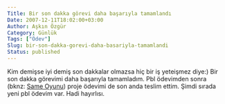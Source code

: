 ```yaml
---
Title: Bir son dakka görevi daha başarıyla tamamlandı
Date: 2007-12-11T18:02:00+03:00
Author: Aşkın Özgür
Category: Günlük
Tags: ["Ödev"]
Slug: bir-son-dakka-gorevi-daha-basariyla-tamamlandi
Status: published
---
```


Kim demişse iyi demiş son dakkalar olmazsa hiç bir iş yeteişmez diye:) Bir son dakka görevimi daha başarıyla tamamladım. Pbl ödevimden sonra (bknz: [Same Oyunu](/tr/blog/same-oyunu/)) proje ödevimi de son anda teslim ettim. Şimdi sırada yeni pbl ödevim var. Hadi hayırlısı.
